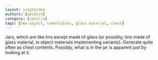 ```yaml
---
layout: singleidea
authors: [aosdict]
category: [vanilla]
tags: [new object, comestibles, glass material, chest]
---
```

Jars, which are like tins except made of glass (or possibly, tins made of glass material, in object materials implementing variants). Generate quite often as chest contents. Possibly, what is in the jar is apparent just by looking at it.
